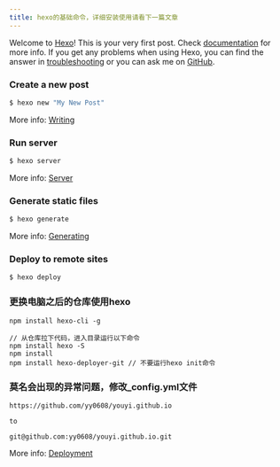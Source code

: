 ```yaml
---
title: hexo的基础命令，详细安装使用请看下一篇文章
---
```

Welcome to [Hexo](https://hexo.io/)! This is your very first post. Check [documentation](https://hexo.io/docs/) for more info. If you get any problems when using Hexo, you can find the answer in [troubleshooting](https://hexo.io/docs/troubleshooting.html) or you can ask me on [GitHub](https://github.com/hexojs/hexo/issues).

### Create a new post

``` bash
$ hexo new "My New Post"
```

More info: [Writing](https://hexo.io/docs/writing.html)

### Run server

``` bash
$ hexo server
```

More info: [Server](https://hexo.io/docs/server.html)

### Generate static files

``` bash
$ hexo generate
```

More info: [Generating](https://hexo.io/docs/generating.html)

### Deploy to remote sites

``` bash
$ hexo deploy
```

### 更换电脑之后的仓库使用hexo
```
npm install hexo-cli -g

// 从仓库拉下代码，进入目录运行以下命令
npm install hexo -S
npm install
npm install hexo-deployer-git // 不要运行hexo init命令
```

### 莫名会出现的异常问题，修改_config.yml文件
```
https://github.com/yy0608/youyi.github.io

to

git@github.com:yy0608/youyi.github.io.git
```

More info: [Deployment](https://hexo.io/docs/deployment.html)
